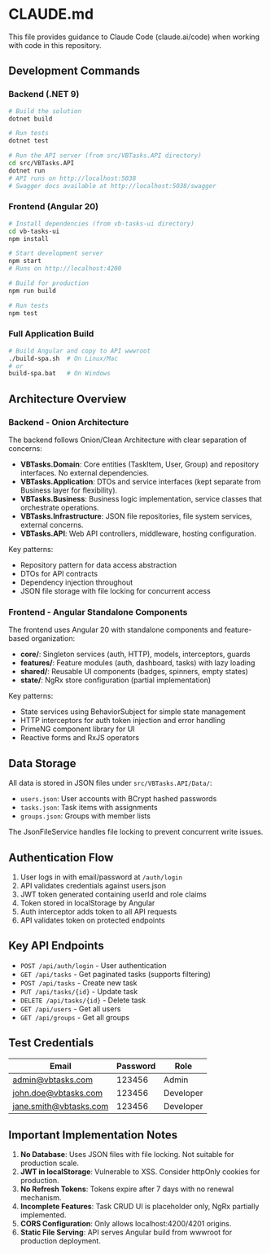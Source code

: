 # CLAUDE.md

This file provides guidance to Claude Code (claude.ai/code) when working with code in this repository.

## Development Commands

### Backend (.NET 9)
```bash
# Build the solution
dotnet build

# Run tests
dotnet test

# Run the API server (from src/VBTasks.API directory)
cd src/VBTasks.API
dotnet run
# API runs on http://localhost:5038
# Swagger docs available at http://localhost:5038/swagger
```

### Frontend (Angular 20)
```bash
# Install dependencies (from vb-tasks-ui directory)
cd vb-tasks-ui
npm install

# Start development server
npm start
# Runs on http://localhost:4200

# Build for production
npm run build

# Run tests
npm test
```

### Full Application Build
```bash
# Build Angular and copy to API wwwroot
./build-spa.sh  # On Linux/Mac
# or
build-spa.bat   # On Windows
```

## Architecture Overview

### Backend - Onion Architecture
The backend follows Onion/Clean Architecture with clear separation of concerns:

- **VBTasks.Domain**: Core entities (TaskItem, User, Group) and repository interfaces. No external dependencies.
- **VBTasks.Application**: DTOs and service interfaces (kept separate from Business layer for flexibility).
- **VBTasks.Business**: Business logic implementation, service classes that orchestrate operations.
- **VBTasks.Infrastructure**: JSON file repositories, file system services, external concerns.
- **VBTasks.API**: Web API controllers, middleware, hosting configuration.

Key patterns:
- Repository pattern for data access abstraction
- DTOs for API contracts
- Dependency injection throughout
- JSON file storage with file locking for concurrent access

### Frontend - Angular Standalone Components
The frontend uses Angular 20 with standalone components and feature-based organization:

- **core/**: Singleton services (auth, HTTP), models, interceptors, guards
- **features/**: Feature modules (auth, dashboard, tasks) with lazy loading
- **shared/**: Reusable UI components (badges, spinners, empty states)
- **state/**: NgRx store configuration (partial implementation)

Key patterns:
- State services using BehaviorSubject for simple state management
- HTTP interceptors for auth token injection and error handling
- PrimeNG component library for UI
- Reactive forms and RxJS operators

## Data Storage

All data is stored in JSON files under `src/VBTasks.API/Data/`:
- `users.json`: User accounts with BCrypt hashed passwords
- `tasks.json`: Task items with assignments
- `groups.json`: Groups with member lists

The JsonFileService handles file locking to prevent concurrent write issues.

## Authentication Flow

1. User logs in with email/password at `/auth/login`
2. API validates credentials against users.json
3. JWT token generated containing userId and role claims
4. Token stored in localStorage by Angular
5. Auth interceptor adds token to all API requests
6. API validates token on protected endpoints

## Key API Endpoints

- `POST /api/auth/login` - User authentication
- `GET /api/tasks` - Get paginated tasks (supports filtering)
- `POST /api/tasks` - Create new task
- `PUT /api/tasks/{id}` - Update task
- `DELETE /api/tasks/{id}` - Delete task
- `GET /api/users` - Get all users
- `GET /api/groups` - Get all groups

## Test Credentials

| Email | Password | Role |
|-------|----------|------|
| admin@vbtasks.com | 123456 | Admin |
| john.doe@vbtasks.com | 123456 | Developer |
| jane.smith@vbtasks.com | 123456 | Developer |

## Important Implementation Notes

1. **No Database**: Uses JSON files with file locking. Not suitable for production scale.
2. **JWT in localStorage**: Vulnerable to XSS. Consider httpOnly cookies for production.
3. **No Refresh Tokens**: Tokens expire after 7 days with no renewal mechanism.
4. **Incomplete Features**: Task CRUD UI is placeholder only, NgRx partially implemented.
5. **CORS Configuration**: Only allows localhost:4200/4201 origins.
6. **Static File Serving**: API serves Angular build from wwwroot for production deployment.